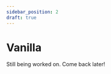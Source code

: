 ```yaml
---
sidebar_position: 2
draft: true
---
```


# Vanilla

[//]: # (TODO)

Still being worked on. Come back later!
